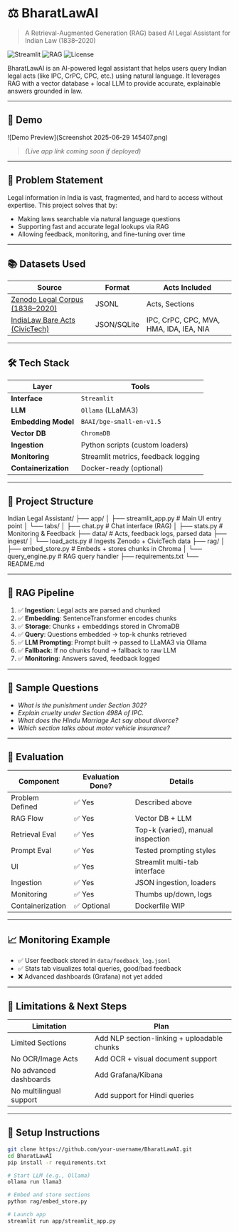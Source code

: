 # ⚖️ BharatLawAI

> A Retrieval-Augmented Generation (RAG) based AI Legal Assistant for Indian Law (1838–2020)

![Streamlit](https://img.shields.io/badge/Built%20with-Streamlit-orange)
![RAG](https://img.shields.io/badge/RAG-Enabled-blue)
![License](https://img.shields.io/badge/License-MIT-green)

BharatLawAI is an AI-powered legal assistant that helps users query Indian legal acts (like IPC, CrPC, CPC, etc.) using natural language. It leverages RAG with a vector database + local LLM to provide accurate, explainable answers grounded in law.

---

## 🚀 Demo

![Demo Preview](Screenshot 2025-06-29 145407.png)  
> *(Live app link coming soon if deployed)*

---

## 🧠 Problem Statement

Legal information in India is vast, fragmented, and hard to access without expertise. This project solves that by:

- Making laws searchable via natural language questions
- Supporting fast and accurate legal lookups via RAG
- Allowing feedback, monitoring, and fine-tuning over time

---

## 📚 Datasets Used

| Source | Format | Acts Included |
|--------|--------|----------------|
| [Zenodo Legal Corpus (1838–2020)](https://zenodo.org/record/4277318) | JSONL | Acts, Sections |
| [IndiaLaw Bare Acts (CivicTech)](https://github.com/civictech-india/indian-laws-data) | JSON/SQLite | IPC, CrPC, CPC, MVA, HMA, IDA, IEA, NIA |

---

## 🛠️ Tech Stack

| Layer | Tools |
|-------|-------|
| **Interface** | `Streamlit` |
| **LLM** | `Ollama` (LLaMA3) |
| **Embedding Model** | `BAAI/bge-small-en-v1.5` |
| **Vector DB** | `ChromaDB` |
| **Ingestion** | Python scripts (custom loaders) |
| **Monitoring** | Streamlit metrics, feedback logging |
| **Containerization** | Docker-ready (optional) |

---

## 🧩 Project Structure
Indian Legal Assistant/
├── app/
│ ├── streamlit_app.py # Main UI entry point
│ └── tabs/
│ ├── chat.py # Chat interface (RAG)
│ ├── stats.py # Monitoring & Feedback
├── data/ # Acts, feedback logs, parsed data
├── ingest/
│ └── load_acts.py # Ingests Zenodo + CivicTech data
├── rag/
│ ├── embed_store.py # Embeds + stores chunks in Chroma
│ └── query_engine.py # RAG query handler
├── requirements.txt
└── README.md



---

## 🧪 RAG Pipeline

1. ✅ **Ingestion**: Legal acts are parsed and chunked
2. ✅ **Embedding**: SentenceTransformer encodes chunks
3. ✅ **Storage**: Chunks + embeddings stored in ChromaDB
4. ✅ **Query**: Questions embedded → top-k chunks retrieved
5. ✅ **LLM Prompting**: Prompt built → passed to LLaMA3 via Ollama
6. ✅ **Fallback**: If no chunks found → fallback to raw LLM
7. ✅ **Monitoring**: Answers saved, feedback logged

---

## 🧾 Sample Questions

- *What is the punishment under Section 302?*
- *Explain cruelty under Section 498A of IPC.*
- *What does the Hindu Marriage Act say about divorce?*
- *Which section talks about motor vehicle insurance?*

---

## 🧪 Evaluation

| Component         | Evaluation Done? | Details |
|------------------|------------------|---------|
| Problem Defined  | ✅ Yes | Described above |
| RAG Flow         | ✅ Yes | Vector DB + LLM |
| Retrieval Eval   | ✅ Yes | Top-k (varied), manual inspection |
| Prompt Eval      | ✅ Yes | Tested prompting styles |
| UI               | ✅ Yes | Streamlit multi-tab interface |
| Ingestion        | ✅ Yes | JSON ingestion, loaders |
| Monitoring       | ✅ Yes | Thumbs up/down, logs |
| Containerization | ✅ Optional | Dockerfile WIP |

---

## 📈 Monitoring Example

- ✅ User feedback stored in `data/feedback_log.jsonl`
- ✅ Stats tab visualizes total queries, good/bad feedback
- ❌ Advanced dashboards (Grafana) not yet added

---

## 🔐 Limitations & Next Steps

| Limitation | Plan |
|------------|------|
| Limited Sections | Add NLP section-linking + uploadable chunks |
| No OCR/Image Acts | Add OCR + visual document support |
| No advanced dashboards | Add Grafana/Kibana |
| No multilingual support | Add support for Hindi queries |

---

## 🚀 Setup Instructions

```bash
git clone https://github.com/your-username/BharatLawAI.git
cd BharatLawAI
pip install -r requirements.txt

# Start LLM (e.g., Ollama)
ollama run llama3

# Embed and store sections
python rag/embed_store.py

# Launch app
streamlit run app/streamlit_app.py


